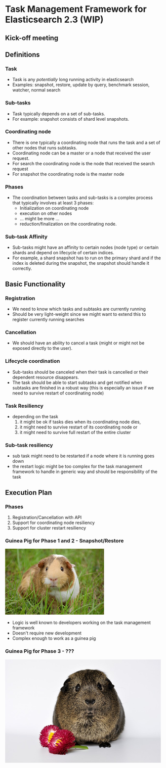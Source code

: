 <!-- .slide: data-background="images/esbackground.png" data-state="eslogo" -->
# Task Management Framework for Elasticsearch 2.3 (WIP)
## Kick-off meeting



## Definitions


### Task

* Task is any *potentially* long running activity in elasticsearch
* Examples:  snapshot, restore, update by query, benchmark session, watcher, normal search


### Sub-tasks

* Task typically depends on a set of sub-tasks. 
* For example: snapshot consists of shard level snapshots.


### Coordinating node

* There is one typically a coordinating node that runs the task and a set of other nodes that runs subtasks.  
* Coordinating node can be a master or a node that received the user request.
* For search the coordinating node is the node that received the search request
* For snapshot the coordinating node is the master node


### Phases 

* The coordination between tasks and sub-tasks is a complex process that typically involves at least 3 phases: 
  * Initialization on coordinating node
  * execution on other nodes
  * ... might be more ...
  * reduction/finalization on the coordinating node. 


### Sub-task Affinity

* Sub-tasks might have an affinity to certain nodes (node type) or certain shards and depend on lifecycle of certain indices. 
* For example, a shard snapshot has to run on the primary shard and if the index is deleted during the snapshot, the snapshot should handle it correctly.



## Basic Functionality


### Registration

* We need to know which tasks and subtasks are currently running
* Should be very light-weight since we might want to extend this to register currently running searches


### Cancellation
 
* We should have an ability to cancel a task (might or might not be exposed directly to the user). 


### Lifecycle coordination

* Sub-tasks should be canceled when their task is cancelled or their dependent resource disappears. 
* The task should be able to start subtasks and get notified when subtasks are finished in a robust way (this is especially an issue if we need to survive restart of coordinating node)


### Task Resiliency

* depending on the task 
   1. it might be ok if tasks dies when its coordinating node dies, 
   2. it might need to survive restart of its coordinating node or 
   3. it might need to survive full restart of the entire cluster


### Sub-task resiliency
 
* sub task might need to be restarted if a node where it is running goes down
* the restart logic might be too complex for the task management framework to handle in generic way and should be responsibility of the task


## Execution Plan


### Phases

1. Registration/Cancellation with API
2. Support for coordinating node resiliency
3. Support for cluster restart resiliency


### Guinea Pig for Phase 1 and 2 - Snapshot/Restore

![Guinea Pig](images/taskmanagement/guinea-pig.jpg)

* Logic is well known to developers working on the task management framework
* Doesn't require new development
* Complex enough to work as a guinea pig


### Guinea Pig for Phase 3 - ???

![Guinea Pig](images/taskmanagement/guinea-pig-2.jpg)
